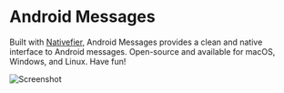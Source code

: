 # Android Messages

Built with [Nativefier](https://www.npmjs.com/package/nativefier), Android Messages provides a clean and native interface to Android messages. Open-source and available for macOS, Windows, and Linux. Have fun!

![Screenshot](https://i.imgur.com/UUsxiqv.png)

